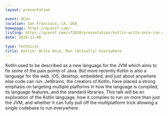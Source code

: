 ```yaml
---
layout: presentation

event: QCon
location: San Francisco, CA, USA
homepage: https://qconsf.com/
listing: https://qconsf.com/sf2018/presentation/kotlin-write-once-run-actually-everywhere
date: 2018-11-06

type: Technical
title: Kotlin: Write Once, Run (Actually) Everywhere
---
```


Kotlin used to be described as a new language for the JVM which aims to fix some of the pain points of Java. But more recently Kotlin is also a language for the web, iOS, desktop, embedded, and just about anywhere else code can run. JetBrains, the creators of Kotlin, have placed a strong emphasis on targeting multiple platforms in how the language is compiled, its language features, and the standard libraries. This talk will be an exploration of the Kotlin language, how it compiles to run on more than just the JVM, and whether it can fully pull off the multiplatform trick allowing a single codebase to run everywhere.
